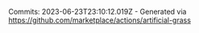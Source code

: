 Commits: 2023-06-23T23:10:12.019Z - Generated via https://github.com/marketplace/actions/artificial-grass
<br>
